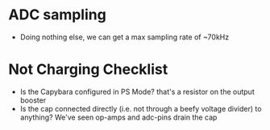 # ADC sampling
- Doing nothing else, we can get a max sampling rate of ~70kHz

# Not Charging Checklist
- Is the Capybara configured in PS Mode? that's a resistor on the output booster
- Is the cap connected directly (i.e. not through a beefy voltage divider) to
  anything? We've seen op-amps and adc-pins drain the cap

